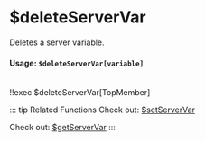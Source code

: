 # $deleteServerVar
Deletes a server variable.

#### Usage: `$deleteServerVar[variable]`
<br/>
<discord-messages>
	<discord-message :bot="false" role-color="#ffcc9a" author="Member">
		!!exec $deleteServerVar[TopMember]
	</discord-message>
</discord-messages>

::: tip Related Functions
Check out: [$setServerVar](../Variables/setServerVar.md)

Check out: [$getServerVar](../Variables/getServerVar.md)
:::
